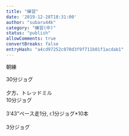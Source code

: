 ```yaml
---
title: "練習"
date: '2019-12-28T18:31:00'
author: "subaru44k"
category: "練習(中)"
status: "publish"
allowComments: true
convertBreaks: false
entryHash: "a4cd97252c070d3f9f711b01f1acdab1"
---
```

朝練<div>30分ジョグ</div><div><br></div><div>夕方、トレッドミル</div><div>10分ジョグ</div><div><br></div><div>3'43"ペース走1分, r.1分ジョグ*10本</div><div><br></div><div>3分ジョグ</div>
